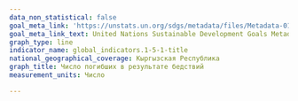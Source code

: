 ```yaml
---
data_non_statistical: false
goal_meta_link: 'https://unstats.un.org/sdgs/metadata/files/Metadata-01-05-01.pdf'
goal_meta_link_text: United Nations Sustainable Development Goals Metadata (PDF 224 KB)
graph_type: line
indicator_name: global_indicators.1-5-1-title
national_geographical_coverage: Кыргызская Республика
graph_title: Число погибших в результате бедствий
measurement_units: Число

---
```

